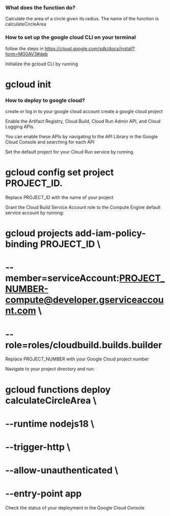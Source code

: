 ### What does the function do?

Calculate the area of a circle given its radius. The name of the function is calculateCircleArea

### How to set up the google cloud CLI on your terminal

follow the steps in https://cloud.google.com/sdk/docs/install?form=MG0AV3#deb

Initialize the gcloud CLI by running

# gcloud init

### How to deploy to google cloud?

create or log in to your google cloud account
create a google cloud project

Enable the Artifact Registry, Cloud Build, Cloud Run Admin API, and Cloud Logging APIs.

You can enable these APIs by navigating to the API Library in the Google Cloud Console and searching for each API

Set the default project for your Cloud Run service by running

# gcloud config set project PROJECT_ID.

Replace PROJECT_ID with the name of your project

Grant the Cloud Build Service Account role to the Compute Engine default service account by running:

# gcloud projects add-iam-policy-binding PROJECT_ID \

# --member=serviceAccount:PROJECT_NUMBER-compute@developer.gserviceaccount.com \

# --role=roles/cloudbuild.builds.builder

Replace PROJECT_NUMBER with your Google Cloud project number

Navigate to your project directory and run:

# gcloud functions deploy calculateCircleArea \

# --runtime nodejs18 \

# --trigger-http \

# --allow-unauthenticated \

# --entry-point app

Check the status of your deployment in the Google Cloud Console
